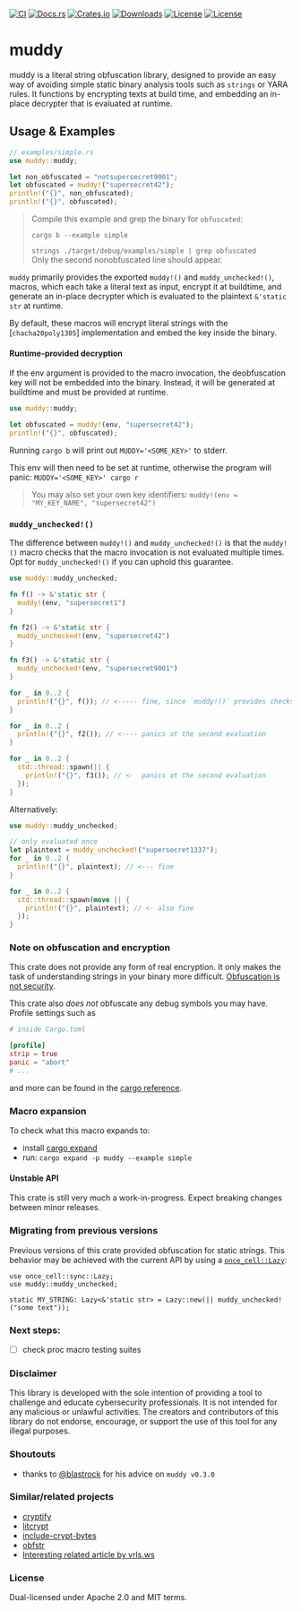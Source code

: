 [![CI](https://img.shields.io/github/check-runs/orph3usLyre/muddy-waters/main?style=flat-square&label=CI)](https://github.com/orph3usLyre/muddy-waters/actions/workflows/rust.yml)
[![Docs.rs](https://img.shields.io/docsrs/muddy?style=flat-square-orange)](https://docs.rs/muddy)
[![Crates.io](https://img.shields.io/crates/v/muddy?style=flat-square)](https://crates.io/crates/muddy)
[![Downloads](https://img.shields.io/crates/d/muddy?style=flat-square&color=red)](https://crates.io/crates/muddy)
[![License](https://img.shields.io/badge/License-Apache_2.0-blue?style=flat-square)](./LICENSE-APACHE)
[![License](https://img.shields.io/badge/License-MIT-blue?style=flat-square)](./LICENSE-MIT)
<!-- cargo-rdme start -->

# muddy

muddy is a literal string obfuscation library, designed to provide an easy way of avoiding simple static binary analysis tools such as `strings` or YARA rules.
It functions by encrypting texts at build time, and embedding an in-place decrypter that is evaluated at runtime.


## Usage & Examples

```rust
// examples/simple.rs
use muddy::muddy;

let non_obfuscated = "notsupersecret9001";
let obfuscated = muddy!("supersecret42");
println!("{}", non_obfuscated);
println!("{}", obfuscated);
```  
    
   
> Compile this example and grep the binary for `obfuscated`:  
>
> `cargo b --example simple`  
>
> `strings ./target/debug/examples/simple | grep obfuscated`    
> Only the second nonobfuscated line should appear.
>  
  
  
`muddy` primarily provides the exported `muddy!()` and `muddy_unchecked!()`, macros, which
each take a literal text as input, encrypt it at buildtime, and generate
an in-place decrypter which is evaluated to the plaintext `&'static str` at runtime.


By default, these macros will encrypt literal strings with the [`chacha20poly1305`] implementation
and embed the key inside the binary.  

#### Runtime-provided decryption

If the env argument is provided to the macro invocation, the deobfuscation key
will not be embedded into the binary. Instead, it will be generated at buildtime
and must be provided at runtime.

```rust
use muddy::muddy;

let obfuscated = muddy!(env, "supersecret42");
println!("{}", obfuscated);
```  


Running `cargo b` will print out `MUDDY='<SOME_KEY>'` to stderr.
                                                                                             
This env will then need to be set at runtime, otherwise the program will panic: `MUDDY='<SOME_KEY>' cargo r`

> You may also set your own key identifiers: `muddy!(env = "MY_KEY_NAME", "supersecret42")`
>

### `muddy_unchecked!()`

The difference between `muddy!()` and `muddy_unchecked!()` is that the `muddy!()` macro
checks that the macro invocation is not evaluated multiple times.
Opt for `muddy_unchecked!()` if you can uphold this guarantee.

```rust
use muddy::muddy_unchecked;

fn f() -> &'static str {
  muddy!(env, "supersecret1")
}

fn f2() -> &'static str {
  muddy_unchecked!(env, "supersecret42")
}

fn f3() -> &'static str {
  muddy_unchecked!(env, "supersecret9001")
}

for _ in 0..2 {
  println!("{}", f()); // <----- fine, since `muddy!()` provides checks against multiple evaluations
}

for _ in 0..2 {
  println!("{}", f2()); // <---- panics at the second evaluation
}

for _ in 0..2 {
  std::thread::spawn(|| {
    println!("{}", f3()); // <-  panics at the second evaluation
  });
}
```

Alternatively:
```rust
use muddy::muddy_unchecked;

// only evaluated once
let plaintext = muddy_unchecked!("supersecret1337");
for _ in 0..2 {
  println!("{}", plaintext); // <--- fine
}

for _ in 0..2 {
  std::thread::spawn(move || {
    println!("{}", plaintext); // <- also fine
  });
}
```  


### Note on obfuscation and encryption

This crate does not provide any form of real encryption. It only makes the task of understanding strings
in your binary more difficult. [Obfuscation is not security](https://cwe.mitre.org/data/definitions/656.html).

This crate also _does not_ obfuscate any debug symbols you may have.
Profile settings such as  
```toml
# inside Cargo.toml

[profile]
strip = true
panic = "abort"
# ...
```  
and more can be found in the [cargo reference](https://doc.rust-lang.org/cargo/reference/profiles.html).

### Macro expansion

To check what this macro expands to:
- install [cargo expand](https://github.com/dtolnay/cargo-expand)
- run: `cargo expand -p muddy --example simple`


#### Unstable API

This crate is still very much a work-in-progress. Expect breaking changes between minor
releases.


<!-- cargo-rdme end -->

### Migrating from previous versions

Previous versions of this crate provided obfuscation for static strings. This behavior may be achieved with the current API by using a [`once_cell::Lazy`](https://docs.rs/once_cell/latest/once_cell/sync/struct.Lazy.html):
```
use once_cell::sync::Lazy;
use muddy::muddy_unchecked;

static MY_STRING: Lazy<&'static str> = Lazy::new(|| muddy_unchecked!("some text"));
```

### Next steps:
- [ ]  check proc macro testing suites

### Disclaimer
This library is developed with the sole intention of providing a tool to challenge and educate cybersecurity professionals. It is not intended for any malicious or unlawful activities. The creators and contributors of this library do not endorse, encourage, or support the use of this tool for any illegal purposes.

### Shoutouts
- thanks to [@blastrock](https://github.com/blastrock) for his advice on `muddy v0.3.0`

### Similar/related projects
- [cryptify](https://github.com/dronavallipranav/rust-obfuscator/tree/main/cryptify)
- [litcrypt](https://github.com/anvie/litcrypt.rs)
- [include-crypt-bytes](https://github.com/breakpointninja/include-crypt-bytes)
- [obfstr](https://github.com/CasualX/obfstr)
- [Interesting related article by vrls.ws](https://vrls.ws/posts/2023/06/obfuscating-rust-binaries-using-llvm-obfuscator-ollvm/)

### License

Dual-licensed under Apache 2.0 and MIT terms.
